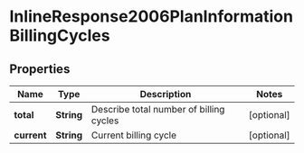 
# InlineResponse2006PlanInformationBillingCycles

## Properties
Name | Type | Description | Notes
------------ | ------------- | ------------- | -------------
**total** | **String** | Describe total number of billing cycles  |  [optional]
**current** | **String** | Current billing cycle  |  [optional]



